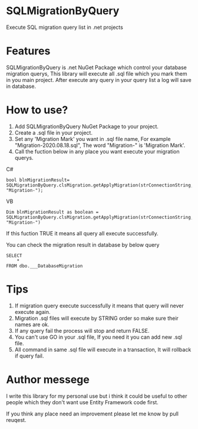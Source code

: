 # SQLMigrationByQuery
Execute SQL migration query list in .net projects

# Features
SQLMigrationByQuery is .net NuGet Package which control your database migration querys, This library will execute all .sql file which you mark them in you main project. After execute any query in your query list a log will save in database.

# How to use?
1. Add SQLMigrationByQuery NuGet Package to your project.
2. Create a .sql file in your project.
3. Set any 'Migration Mark' you want in .sql file name, For example "Migration-2020.08.18.sql", The word "Migration-" is 'Migration Mark'.
4. Call the fuction below in any place you want execute your migration querys.

C#
```
bool blnMigrationResult= SQLMigrationByQuery.clsMigration.getApplyMigration(strConnectionString, "Migration-");
```
VB
```
Dim blnMigrationResult as boolean = SQLMigrationByQuery.clsMigration.getApplyMigration(strConnectionString, "Migration-")
```
If this fuction TRUE it means all query all execute successfully. 

You can check the migration result in database by below query
```
SELECT
    *
FROM dbo.___DatabaseMigration
```
# Tips
1. If migration query execute successfully it means that query will never execute again.
2. Migration .sql files will execute by STRING order so make sure their names are ok.
3. If any query fail the process will stop and return FALSE.
4. You can't use GO in your .sql file, If you need it you can add new .sql file.
5. All command in same .sql file will execute in a transaction, It will rollback if query fail.

# Author messege
I write this library for my personal use but i think it could be useful to other people which they don't want use Entity Framework code first.

If you think any place need an improvement please let me know by pull reuqest.
